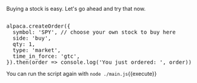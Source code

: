 Buying a stock is easy. Let's go ahead and try that now.

<pre class="file" data-filename="main.js" data-target="append">

alpaca.createOrder({
  symbol: 'SPY', // choose your own stock to buy here
  side: 'buy',
  qty: 1,
  type: 'market',
  time_in_force: 'gtc',
}).then(order => console.log('You just ordered: ', order))
</pre>

You can run the script again with `node ./main.js`{{execute}}

